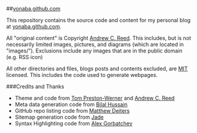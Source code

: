 ##[yonaba.github.com](http://yonaba.github.com)

This repository contains the source code and content for my personal blog at [yonaba.github.com](http://yonaba.github.com).

All "original content" is Copyright [Andrew C. Reed](http://andrewcreed.com).
This includes, but is not necessarily limited images, pictures, and diagrams (which are located in "images/"). Exclusions include any images that are in the public domain (e.g. RSS icon)

All other directories and files, blogs posts and contents excluded, are [MIT](http://www.opensource.org/licenses/mit-license.php) licensed. This includes the code used to generate webpages.

###Credits and Thanks

* Theme and code from [Tom Preston-Werner](https://github.com/mojombo/mojombo.github.com) and [Andrew C. Reed](http://andrewcreed.com)
* Meta data generation code from [Bilal Hussain](https://github.com/Bilalh/bilalh.github.com/tree/source)
* GitHub repo listing code from [Matthew Deiters](https://github.com/mdeiters/mdeiters.github.com)
* Sitemap generation code from [Jade](https://github.com/plusjade/jekyll-bootstrap)
* Syntax Highlighting code from [Alex Gorbatchev](http://alexgorbatchev.com/SyntaxHighlighter/)
